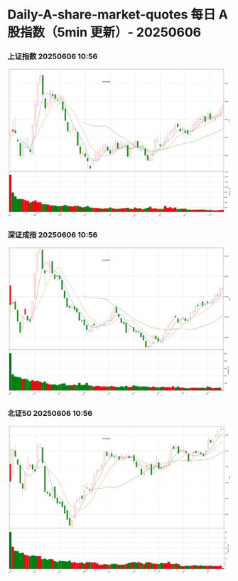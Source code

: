 
# Daily-A-share-market-quotes 每日 A 股指数（5min 更新）- 20250606

### 上证指数 20250606 10:56
![](./fig/2025/6/20250606-sh000001.png)

### 深证成指 20250606 10:56
![](./fig/2025/6/20250606-sz399001.png)

### 北证50 20250606 10:56
![](./fig/2025/6/20250606-bj899050.png)
